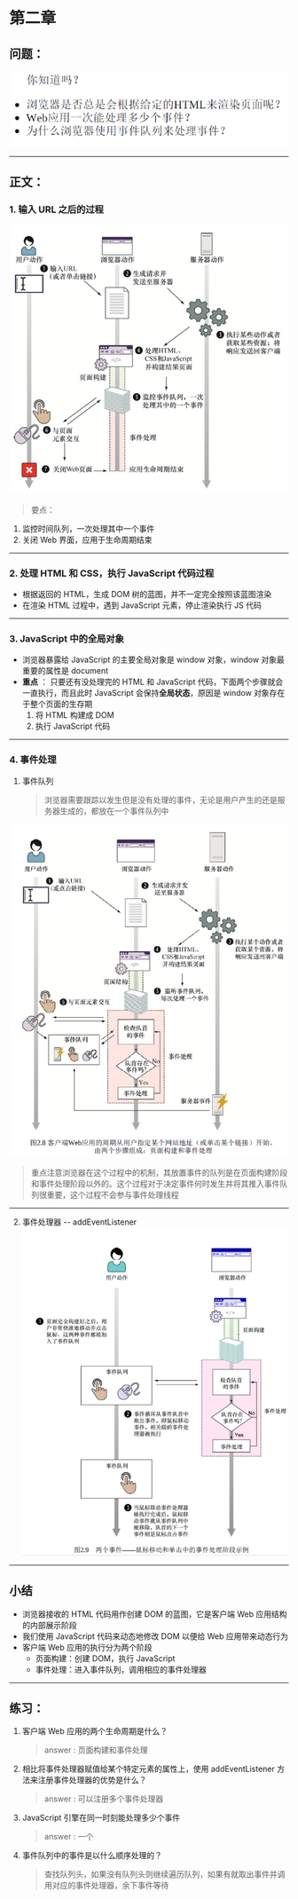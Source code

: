 # 第二章

## 问题：

![图片](img/1.png)

---

## 正文：

### 1. 输入 URL 之后的过程

![输入URL后](img/2.png)

> 要点：

1. 监控时间队列，一次处理其中一个事件
2. 关闭 Web 界面，应用于生命周期结束

---

### 2. 处理 HTML 和 CSS，执行 JavaScript 代码过程

- 根据返回的 HTML，生成 DOM 树的蓝图，并不一定完全按照该蓝图渲染
- 在渲染 HTML 过程中，遇到 JavaScript 元素，停止渲染执行 JS 代码

---

### 3. JavaScript 中的全局对象

- 浏览器暴露给 JavaScript 的主要全局对象是 window 对象，window 对象最重要的属性是 document
- **重点** ： 只要还有没处理完的 HTML 和 JavaScript 代码，下面两个步骤就会一直执行，而且此时 JavaScript 会保持**全局状态**，原因是 window 对象存在于整个页面的生存期
  1. 将 HTML 构建成 DOM
  2. 执行 JavaScript 代码

---

### 4. 事件处理

1. 事件队列
   > 浏览器需要跟踪以发生但是没有处理的事件，无论是用户产生的还是服务器生成的，都放在一个事件队列中

![事件队列](img/事件队列.png)

> 重点注意浏览器在这个过程中的机制，其放置事件的队列是在页面构建阶段和事件处理阶段以外的。这个过程对于决定事件何时发生并将其推入事件队列很重要，这个过程不会参与事件处理线程

---

2. 事件处理器 -- addEventListener
   ![事件处理阶段示例](img/事件处理阶段示例.png)

---

## 小结

- 浏览器接收的 HTML 代码用作创建 DOM 的蓝图，它是客户端 Web 应用结构的内部展示阶段
- 我们使用 JavaScript 代码来动态地修改 DOM 以便给 Web 应用带来动态行为
- 客户端 Web 应用的执行分为两个阶段
  - 页面构建：创建 DOM，执行 JavaScript
  - 事件处理：进入事件队列，调用相应的事件处理器

---

## 练习：

1. 客户端 Web 应用的两个生命周期是什么？
   > answer : 页面构建和事件处理
2. 相比将事件处理器赋值给某个特定元素的属性上，使用 addEventListener 方法来注册事件处理器的优势是什么？
   > answer : 可以注册多个事件处理器
3. JavaScript 引擎在同一时刻能处理多少个事件
   > answer : 一个
4. 事件队列中的事件是以什么顺序处理的？
   > 查找队列头，如果没有队列头则继续遍历队列，如果有就取出事件并调用对应的事件处理器，余下事件等待
